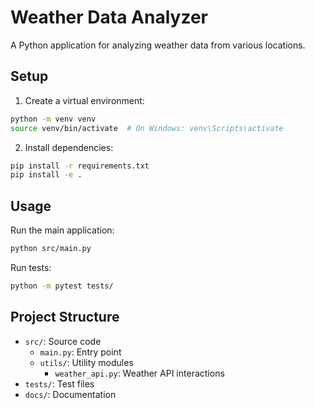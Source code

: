 # Weather Data Analyzer

A Python application for analyzing weather data from various locations.

## Setup

1. Create a virtual environment:
```bash
python -m venv venv
source venv/bin/activate  # On Windows: venv\Scripts\activate
```

2. Install dependencies:
```bash
pip install -r requirements.txt
pip install -e .
```

## Usage

Run the main application:
```bash
python src/main.py
```

Run tests:
```bash
python -m pytest tests/
```

## Project Structure

- `src/`: Source code
  - `main.py`: Entry point
  - `utils/`: Utility modules
    - `weather_api.py`: Weather API interactions
- `tests/`: Test files
- `docs/`: Documentation
